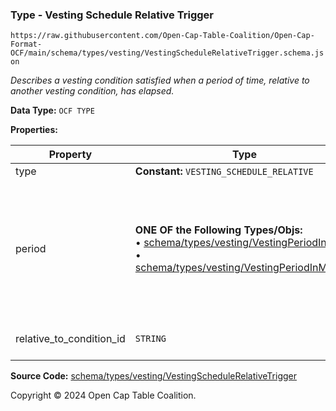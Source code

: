 ### Type - Vesting Schedule Relative Trigger

`https://raw.githubusercontent.com/Open-Cap-Table-Coalition/Open-Cap-Format-OCF/main/schema/types/vesting/VestingScheduleRelativeTrigger.schema.json`

_Describes a vesting condition satisfied when a period of time, relative to another vesting condition, has elapsed._

**Data Type:** `OCF TYPE`

**Properties:**

| Property                 | Type                                                                                                                                                                                                     | Description                                                                                                                                                                                                                                      | Required   |
| ------------------------ | -------------------------------------------------------------------------------------------------------------------------------------------------------------------------------------------------------- | ------------------------------------------------------------------------------------------------------------------------------------------------------------------------------------------------------------------------------------------------ | ---------- |
| type                     | **Constant:** `VESTING_SCHEDULE_RELATIVE`                                                                                                                                                                | Scalar Constant                                                                                                                                                                                                                                  | `REQUIRED` |
| period                   | **ONE OF the Following Types/Objs:**</br>&bull; [schema/types/vesting/VestingPeriodInDays](./VestingPeriodInDays.md)</br>&bull; [schema/types/vesting/VestingPeriodInMonths](./VestingPeriodInMonths.md) | The span of time that must have elapsed since the condition `relative_to_condition_id` occurred for this condition to trigger. For weeks or "ideal" years (365 days), use `VestingPeriodInDays`. For calendar years use `VestingPeriodInMonths`. | `REQUIRED` |
| relative_to_condition_id | `STRING`                                                                                                                                                                                                 | Reference to the vesting condition ID to which the `period` is relative                                                                                                                                                                          | `REQUIRED` |

**Source Code:** [schema/types/vesting/VestingScheduleRelativeTrigger](../../../../../schema/types/vesting/VestingScheduleRelativeTrigger.schema.json)

Copyright © 2024 Open Cap Table Coalition.

